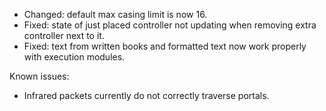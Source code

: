 * Changed: default max casing limit is now 16.
* Fixed: state of just placed controller not updating when removing extra controller next to it.
* Fixed: text from written books and formatted text now work properly with execution modules.

Known issues:
* Infrared packets currently do not correctly traverse portals.